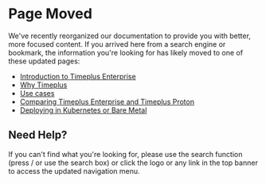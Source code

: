# Page Moved

We've recently reorganized our documentation to provide you with better, more focused content. If you arrived here from a search engine or bookmark, the information you're looking for has likely moved to one of these updated pages:

* [Introduction to Timeplus Enterprise](/)
* [Why Timeplus](/why-timeplus)
* [Use cases](/showcases)
* [Comparing Timeplus Enterprise and Timeplus Proton](/proton-oss-vs-enterprise)
* [Deploying in Kubernetes or Bare Metal](/k8s-helm)

## Need Help?

If you can't find what you're looking for, please use the search function (press / or use the search box) or click the logo or any link in the top banner to access the updated navigation menu.
